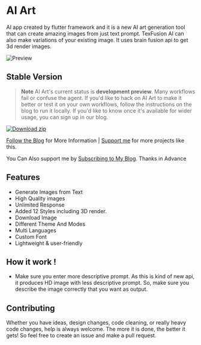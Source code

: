 # AI Art
AI app created by flutter framework and it is a new AI art generation tool that can create amazing images from just text prompt. TexFusion AI can also make variations of your existing image. It uses brain fusion api to get 3d render images.

![Preview](https://digitalpress.fra1.cdn.digitaloceanspaces.com/k1x3m8x/2023/06/Frame-273.png)


## Stable Version

> **Note**
> AI Art's current status is **development preview**. Many workflows fail or confuse the agent. If you'd like to hack on AI Art to make it better or test it on your own workflows, follow the instructions on the blog to run it locally. If you'd like to know once it's available for wider usage, you can sign up in our blog.

[![Download zip](https://custom-icon-badges.herokuapp.com/badge/-Download-blue?style=for-the-badge&logo=download&logoColor=white "Download zip")](https://github.com/santosharron/ai-art/releases/download/v1.0.5/app-release.apk)

[Follow the Blog](https://www.epicprogrammer.org/ai-art/) for More Information | [Support me](https://buy.stripe.com/bIY8xCa3u1tG7Ju6oo) for more projects like this.

You Can Also support me by [Subscribing to My Blog](https://www.epicprogrammer.org). Thanks in Advance

## Features
- Generate Images from Text
- High Quality images
- Unlimited Response
- Added 12 Styles including 3D render.
- Download Image
- Different Theme And Modes
- Multi Languages
- Custom Font
- Lightweight & user-friendly

## How it work !
- Make sure you enter more descriptive prompt. As this is kind of new api, it produces HD image with less descriptive prompt. So, make sure you describe the image correctly that you want as output.


## Contributing
Whether you have ideas, design changes, code cleaning, or really heavy code changes, help is always welcome. The more it is done, the better it gets! So feel free to create an issue and make a pull request.
